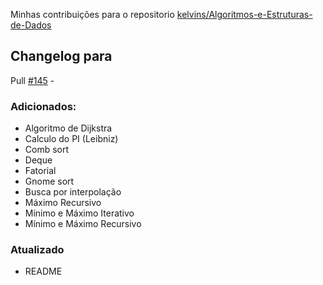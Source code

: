 Minhas contribuições para o repositorio [kelvins/Algoritmos-e-Estruturas-de-Dados](https://github.com/kelvins/Algoritmos-e-Estruturas-de-Dados/pull/145)

## Changelog para
Pull [#145](https://github.com/kelvins/Algoritmos-e-Estruturas-de-Dados/pull/145) - 
### Adicionados:
- Algoritmo de Dijkstra
- Calculo do PI (Leibniz)
- Comb sort
- Deque
- Fatorial
- Gnome sort
- Busca por interpolação
- Máximo Recursivo
- Mínimo e Máximo Iterativo
- Mínimo e Máximo Recursivo

### Atualizado
- README